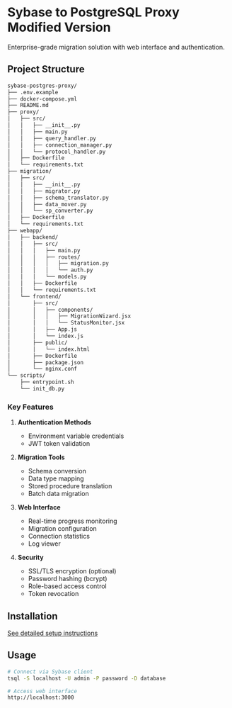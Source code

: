 # Sybase to PostgreSQL Proxy Modified Version
Enterprise-grade migration solution with web interface and authentication.

## Project Structure
```markdown
sybase-postgres-proxy/
├── .env.example
├── docker-compose.yml
├── README.md
├── proxy/
│   ├── src/
│   │   ├── __init__.py
│   │   ├── main.py
│   │   ├── query_handler.py
│   │   ├── connection_manager.py
│   │   └── protocol_handler.py
│   ├── Dockerfile
│   └── requirements.txt
├── migration/
│   ├── src/
│   │   ├── __init__.py
│   │   ├── migrator.py
│   │   ├── schema_translator.py
│   │   ├── data_mover.py
│   │   └── sp_converter.py
│   ├── Dockerfile
│   └── requirements.txt
├── webapp/
│   ├── backend/
│   │   ├── src/
│   │   │   ├── main.py
│   │   │   ├── routes/
│   │   │   │   ├── migration.py
│   │   │   │   └── auth.py
│   │   │   └── models.py
│   │   ├── Dockerfile
│   │   └── requirements.txt
│   └── frontend/
│       ├── src/
│       │   ├── components/
│       │   │   ├── MigrationWizard.jsx
│       │   │   └── StatusMonitor.jsx
│       │   ├── App.js
│       │   └── index.js
│       ├── public/
│       │   └── index.html
│       ├── Dockerfile
│       ├── package.json
│       └── nginx.conf
└── scripts/
    ├── entrypoint.sh
    └── init_db.py
```

### **Key Features**

1. **Authentication Methods**
   - Environment variable credentials
   - JWT token validation

2. **Migration Tools**
   - Schema conversion
   - Data type mapping
   - Stored procedure translation
   - Batch data migration

3. **Web Interface**
   - Real-time progress monitoring
   - Migration configuration
   - Connection statistics
   - Log viewer

4. **Security**
   - SSL/TLS encryption (optional)
   - Password hashing (bcrypt)
   - Role-based access control
   - Token revocation


## Installation

[See detailed setup instructions](docs/SETUP.md)


## Usage

```bash
# Connect via Sybase client
tsql -S localhost -U admin -P password -D database

# Access web interface
http://localhost:3000
